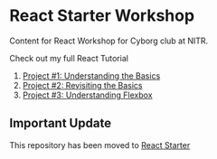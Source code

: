 # React Starter Workshop

Content for React Workshop for Cyborg club at NITR. 

Check out my full React Tutorial

1. [Project #1: Understanding the Basics](https://www.youtube.com/playlist?list=PLGyA74h_S9NqJvvQ7-l9bUHHS6bMCkgo0)
2. [Project #2: Revisiting the Basics](https://www.youtube.com/playlist?list=PLGyA74h_S9NppHNrzUSjMQbnuHS9jlAcY)
3. [Project #3: Understanding Flexbox](https://www.youtube.com/playlist?list=PLGyA74h_S9NrkKnaIrYeOolru4EakosHY)

## Important Update

This repository has been moved to [React Starter](https://github.com/TheLeanProgrammer/react-starter)
